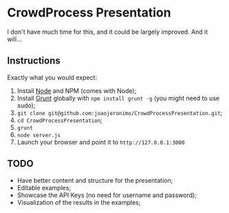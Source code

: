 # CrowdProcess Presentation

I don't have much time for this, and it could be largely improved. And it will...

## Instructions

Exactly what you would expect:

1. Install [Node](http://nodejs.org) and NPM (comes with Node);
2. Install [Grunt](http://gruntjs.com) globally with `npm install grunt -g` (you might need to use sudo);
2. `git clone git@github.com:joaojeronimo/CrowdProcessPresentation.git`;
3. `cd CrowdProcessPresentation`;
4. `grunt`
5. `node server.js`
6. Launch your browser and point it to `http://127.0.0.1:3000`

## TODO

* Have better content and structure for the presentation;
* Editable examples;
* Showcase the API Keys (no need for username and password);
* Visualization of the results in the examples;